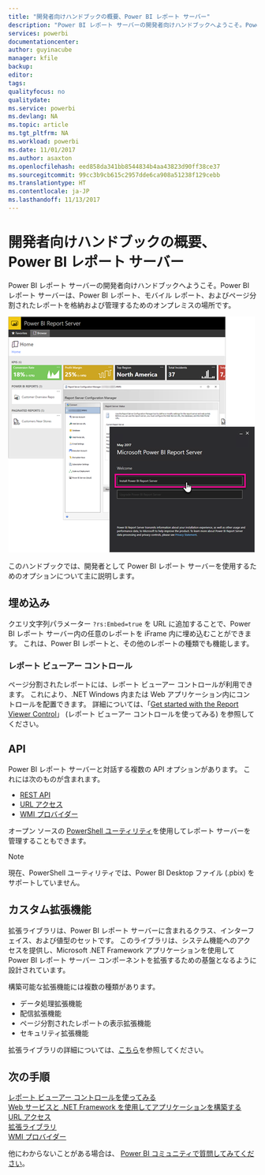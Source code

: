 ```yaml
---
title: "開発者向けハンドブックの概要、Power BI レポート サーバー"
description: "Power BI レポート サーバーの開発者向けハンドブックへようこそ。Power BI レポート サーバーは、Power BI レポート、モバイル レポート、およびページ分割されたレポートを格納および管理するためのオンプレミスの場所です。"
services: powerbi
documentationcenter: 
author: guyinacube
manager: kfile
backup: 
editor: 
tags: 
qualityfocus: no
qualitydate: 
ms.service: powerbi
ms.devlang: NA
ms.topic: article
ms.tgt_pltfrm: NA
ms.workload: powerbi
ms.date: 11/01/2017
ms.author: asaxton
ms.openlocfilehash: eed858da341bb8544834b4aa43823d90ff38ce37
ms.sourcegitcommit: 99cc3b9cb615c2957dde6ca908a51238f129cebb
ms.translationtype: HT
ms.contentlocale: ja-JP
ms.lasthandoff: 11/13/2017
---
```

# <a name="developer-handbook-overview-power-bi-report-server"></a>開発者向けハンドブックの概要、Power BI レポート サーバー
Power BI レポート サーバーの開発者向けハンドブックへようこそ。Power BI レポート サーバーは、Power BI レポート、モバイル レポート、およびページ分割されたレポートを格納および管理するためのオンプレミスの場所です。

![](media/developer-handbook-overview/admin-handbook.png)

このハンドブックでは、開発者として Power BI レポート サーバーを使用するためのオプションについて主に説明します。

## <a name="embedding"></a>埋め込み
クエリ文字列パラメーター `?rs:Embed=true` を URL に追加することで、Power BI レポート サーバー内の任意のレポートを iFrame 内に埋め込むことができます。 これは、Power BI レポートと、その他のレポートの種類でも機能します。

### <a name="report-viewer-control"></a>レポート ビューアー コントロール
ページ分割されたレポートには、レポート ビューアー コントロールが利用できます。 これにより、.NET Windows 内または Web アプリケーション内にコントロールを配置できます。 詳細については、「[Get started with the Report Viewer Control](https://docs.microsoft.com/sql/reporting-services/application-integration/integrating-reporting-services-using-reportviewer-controls-get-started)」 (レポート ビューアー コントロールを使ってみる) を参照してください。

## <a name="apis"></a>API
Power BI レポート サーバーと対話する複数の API オプションがあります。 これには次のものが含まれます。

* [REST API](rest-api.md)
* [URL アクセス](https://docs.microsoft.com/sql/reporting-services/url-access-ssrs)
* [WMI プロバイダー](https://docs.microsoft.com/sql/reporting-services/wmi-provider-library-reference/reporting-services-wmi-provider-library-reference-ssrs)

オープン ソースの [PowerShell ユーティリティ](https://github.com/Microsoft/ReportingServicesTools)を使用してレポート サーバーを管理することもできます。

> [!NOTE]
> 現在、PowerShell ユーティリティでは、Power BI Desktop ファイル (.pbix) をサポートしていません。
> 
> 

## <a name="custom-extensions"></a>カスタム拡張機能
拡張ライブラリは、Power BI レポート サーバーに含まれるクラス、インターフェイス、および値型のセットです。 このライブラリは、システム機能へのアクセスを提供し、Microsoft .NET Framework アプリケーションを使用して Power BI レポート サーバー コンポーネントを拡張するための基盤となるように設計されています。

構築可能な拡張機能には複数の種類があります。

* データ処理拡張機能
* 配信拡張機能
* ページ分割されたレポートの表示拡張機能
* セキュリティ拡張機能

拡張ライブラリの詳細については、[こちら](https://docs.microsoft.com/sql/reporting-services/extensions/reporting-services-extension-library)を参照してください。

## <a name="next-steps"></a>次の手順
[レポート ビューアー コントロールを使ってみる](https://docs.microsoft.com/sql/reporting-services/application-integration/integrating-reporting-services-using-reportviewer-controls-get-started)  
[Web サービスと .NET Framework を使用してアプリケーションを構築する](https://docs.microsoft.com/sql/reporting-services/report-server-web-service/net-framework/building-applications-using-the-web-service-and-the-net-framework)  
[URL アクセス](https://docs.microsoft.com/sql/reporting-services/url-access-ssrs)  
[拡張ライブラリ](https://docs.microsoft.com/sql/reporting-services/extensions/reporting-services-extension-library)  
[WMI プロバイダー](https://docs.microsoft.com/sql/reporting-services/wmi-provider-library-reference/reporting-services-wmi-provider-library-reference-ssrs)

他にわからないことがある場合は、 [Power BI コミュニティで質問してみてください](https://community.powerbi.com/)。

